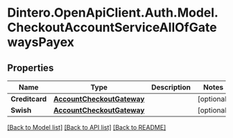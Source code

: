 # Dintero.OpenApiClient.Auth.Model.CheckoutAccountServiceAllOfGatewaysPayex

## Properties

Name | Type | Description | Notes
------------ | ------------- | ------------- | -------------
**Creditcard** | [**AccountCheckoutGateway**](AccountCheckoutGateway.md) |  | [optional] 
**Swish** | [**AccountCheckoutGateway**](AccountCheckoutGateway.md) |  | [optional] 

[[Back to Model list]](../README.md#documentation-for-models) [[Back to API list]](../README.md#documentation-for-api-endpoints) [[Back to README]](../README.md)

